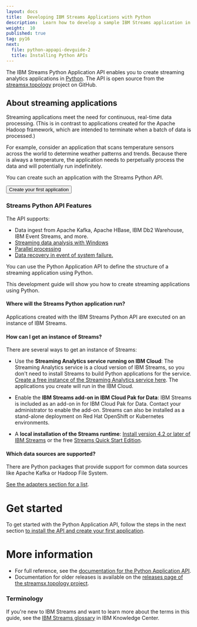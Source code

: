 ```yaml
---
layout: docs
title:  Developing IBM Streams Applications with Python
description:  Learn how to develop a sample IBM Streams application in Python by using the the Python Application API in the Topology Toolkit
weight:  10
published: true
tag: py16
next:
  file: python-appapi-devguide-2
  title: Installing Python APIs
---
```


The IBM Streams Python Application API enables you to create streaming analytics applications in [Python](https://python.org). The API is open source from the [streamsx.topology](http://ibmstreams.github.io/streamsx.topology/) project on GitHub.


## About streaming applications

Streaming applications meet the need for continuous, real-time data processing. (This is in contrast to applications created for the Apache Hadoop framework, which are intended to terminate when a batch of data is processed.)

For example, consider an application that scans temperature sensors across the world to determine weather patterns and trends. Because there is always a temperature, the application needs to perpetually process the data and will potentially run indefinitely.

You can create such an application with the Streams Python API. 
<form action="/streamsx.documentation/docs/python/1.6/python-appapi-devguide-2/" target="_blank"><input  type="submit" value="Create your first application"></form>


### Streams Python API Features

The API supports:

 - Data ingest from Apache Kafka, Apache HBase, IBM Db2 Warehouse, IBM Event Streams, and more.
 - [Streaming data analysis with Windows](/streamsx.documentation/docs/python/1.6//python-appapi-devguide-4/#windows)
 - [Parallel processing](/streamsx.documentation/docs/python/1.6/python-appapi-devguide-5/#parallel-processing)
 - [Data recovery in event of system failure.](/streamsx.documentation/docs/python/1.6/python-appapi-devguide-5/#fault-tolerance)

You can use the Python Application API to define the structure of a streaming application using Python.

This development guide will show you how to create streaming applications using Python.

#### Where will the Streams Python application run?

Applications created with the IBM Streams Python API are executed on an instance of IBM Streams. 

#### How can I get an instance of Streams?

 There are several ways to get an instance of Streams:

 - Use the **Streaming Analytics service running on IBM Cloud**: The Streaming Analytics service is a cloud version of IBM Streams, so you don't need to install Streams to build Python applications for the service. [Create a free instance of the Streaming Analytics service here](https://cloud.ibm.com/catalog/services/streaming-analytics).  The applications you create will run in the IBM Cloud.

 -  Enable the **IBM Streams add-on in IBM Cloud Pak for Data**: IBM Streams is included as an add-on in for IBM Cloud Pak for Data. Contact your administrator to enable the add-on.  Streams can also be installed as a stand-alone deployment on Red Hat OpenShift or Kubernetes environments.
  
 - A **local installation of the Streams runtime**:  [Install version 4.2 or later of IBM Streams](https://www.ibm.com/support/knowledgecenter/SSCRJU_4.3.0/com.ibm.streams.install.doc/doc/installstreams-container.html) or the free [Streams Quick Start Edition](https://www.ibm.com/support/knowledgecenter/SSCRJU_4.3.0/com.ibm.streams.qse.doc/doc/installtrial-container.html). 

#### Which data sources are supported?

There are Python packages that provide support for common data sources like Apache Kafka or Hadoop File System. 

[See the adapters section for a list](/streamsx.documentation/docs/python/1.6/python-appapi-devguide-4/#adapters).


# Get started

To get started with the Python Application API, follow the steps in the next section [to install the API and create your first application](/streamsx.documentation/docs/python/1.6/python-appapi-devguide-2/).

#  More information 

* For full reference, see the [documentation for the Python Application API](https://streamsxtopology.readthedocs.io/en/stable/).
* Documentation for older releases is available on the [releases page of the streamsx.topology project](https://github.com/IBMStreams/streamsx.topology/releases).

### Terminology
If you're new to IBM Streams and want to learn more about the terms in this guide, see the [IBM Streams glossary](https://www.ibm.com/support/knowledgecenter/SSCRJU_4.3.0/com.ibm.streams.glossary.doc/doc/glossary_streams.html) in IBM Knowledge Center.
